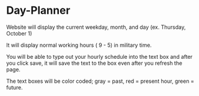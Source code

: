 # Day-Planner

Website will display the current weekday, month, and day (ex. Thursday, October 1)

It will display normal working hours ( 9 - 5) in military time.

You will be able to type out your hourly schedule into the text box and after you click save, it will save the text to the box even after you refresh the page.

The text boxes will be color coded; gray = past, red = present hour, green = future.